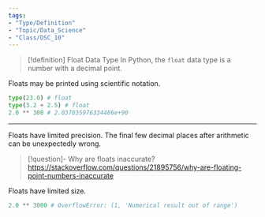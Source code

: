 ```yaml
---
tags:
- "Type/Definition"
- "Topic/Data_Science"
- "Class/DSC_10"
---
```


> [!definition] Float Data Type
> In Python, the `float` data type is a number with a decimal point.  

Floats may be printed using scientific notation.

```python
type(23.0) # float
type(3.2 + 2.5) # float
2.0 ** 300 # 2.037035976334486e+90
```

---

Floats have limited precision. The final few decimal places after arithmetic can be unexpectedly wrong.
> [!question]- Why are floats inaccurate?
> https://stackoverflow.com/questions/21895756/why-are-floating-point-numbers-inaccurate  

Floats have limited size.
```python
2.0 ** 3000 # OverflowError: (1, 'Numerical result out of range')
```
